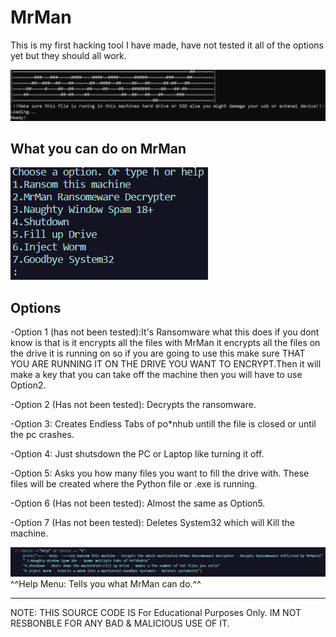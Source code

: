# MrMan 
This is my first hacking tool I have made, have not tested it all of the options yet but they should all work.

![](https://github.com/crafter544/Images/blob/main/MrMan%20Pic1.png?raw=true)

What you can do on MrMan
-
![](https://github.com/crafter544/Images/blob/main/MrMan%20Pic2.png?raw=true)
 
 Options
 -

 -Option 1 (has not been tested):It's Ransomware what this does if you dont know is that is it encrypts all the files with MrMan it encrypts all the files on the drive   it is running on so if you are going to use this make sure THAT YOU ARE RUNNING IT ON THE DRIVE YOU WANT TO ENCRYPT.Then it will make a key that you can take off the   machine then you will have to use Option2.

 -Option 2 (Has not been tested): Decrypts the ransomware.

 -Option 3: Creates Endless Tabs of po*nhub untill the file is closed or until the pc crashes.

 -Option 4: Just shutsdown the PC or Laptop like turning it off.

 -Option 5: Asks you how many files you want to fill the drive with. These files will be created where the Python file or .exe is running.

 -Option 6 (Has not been tested): Almost the same as Option5.

 -Option 7 (Has not been tested): Deletes System32 which will Kill the machine.

![](https://github.com/crafter544/Images/blob/main/MrMan%20Pic3.png?raw=true)
^^Help Menu: Tells you what MrMan can do.^^

----
NOTE: THIS SOURCE CODE IS For Educational Purposes Only.
IM NOT RESBONBLE FOR ANY BAD & MALICIOUS USE OF IT.
